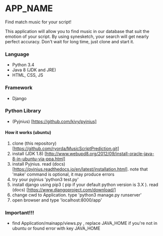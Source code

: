 # APP_NAME

Find match music for your script!

This application will allow you to find music in our database that suit the emotion of your script. By using synesketch, your search will get nearly perfect accuracy. Don't wait for long time, just clone and start it.

### Language ###
- Python 3.4
- Java 8 (JDK and JRE)
- HTML, CSS, JS

### Framework ###
- Django

### Python Library ###
- (Pyjnius) [https://github.com/kivy/pyjnius]

#### How it works (ubuntu) ###
1. clone (this repository) [https://github.com/ryorda/MusicScriptPrediction.git]
2. install (JDK 1.8) [http://www.webupd8.org/2012/09/install-oracle-java-8-in-ubuntu-via-ppa.html]
3. install Pyjnius. read (docs) [https://pyjnius.readthedocs.io/en/latest/installation.html]. note that \'make\' command is optional, it may produce errors
4. try your pyjnius \'python3 test.py\' 
5. install django using pip3 ( pip if your default python version is 3.X ). read (docs) [https://www.djangoproject.com/download/]
6. change cwd to Application. type \'python3 manage.py runserver\'
7. open browser and type \'localhost:8000/app\'

### Important!!! ###
- find Application/mainapp/views.py , replace JAVA_HOME if you're not in ubuntu or found error with key JAVA_HOME